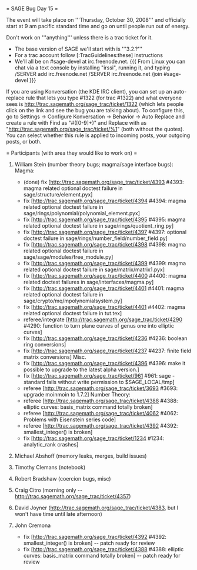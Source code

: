 = SAGE Bug Day 15 =

The event will take place on '''Thursday, October 30, 2008''' and officially start at 9 am pacific standard time and go on until people run out of energy.

Don't work on '''anything''' unless there is a trac ticket for it.

 * The base version of SAGE we'll start with is '''3.2.?'''
 * For a trac account follow [:TracGuidelines:these] instructions
 * We'll all be on #sage-devel at irc.freenode.net.
{{{
From Linux you can chat via a text console by installing "irssi", running it, and typing
  /SERVER add irc.freenode.net
  /SERVER irc.freenode.net
  /join #sage-devel
}}}

If you are using Konversation (the KDE IRC client), you can set up an auto-replace rule that lets you type #1322 (for trac #1322) and what everyone sees is http://trac.sagemath.org/sage_trac/ticket/1322 (which lets people click on the link and see the bug you are talking about).  To configure this, go to Settings -> Configure Konversation -> Behavior -> Auto Replace and create a rule with Find as "#([0-9]+)" and Replace with as "http://trac.sagemath.org/sage_trac/ticket/%1" (both without the quotes).  You can select whether this rule is applied to incoming posts, your outgoing posts, or both.

= Participants (with area they would like to work on) =

 1. William Stein (number theory bugs; magma/sage interface bugs):
    Magma:
      * (done) fix [http://trac.sagemath.org/sage_trac/ticket/4393 #4393: magma related optional doctest failure in sage/structure/element.pyx]
      * fix [http://trac.sagemath.org/sage_trac/ticket/4394 #4394: magma related optional doctest failure in sage/rings/polynomial/polynomial_element.pyx]
      * fix [http://trac.sagemath.org/sage_trac/ticket/4395 #4395: magma related optional doctest failure in sage/rings/quotient_ring.py] 
      * fix [http://trac.sagemath.org/sage_trac/ticket/4397 #4397: optional doctest failure in sage/rings/number_field/number_field.py]
      * fix [http://trac.sagemath.org/sage_trac/ticket/4398 #4398: magma related optional doctest failure in sage/sage/modules/free_module.py]
      * fix [http://trac.sagemath.org/sage_trac/ticket/4399 #4399: magma related optional doctest failure in sage/matrix/matrix1.pyx]
      * fix [http://trac.sagemath.org/sage_trac/ticket/4400 #4400: magma related doctest failures in sage/interfaces/magma.py]
      * fix [http://trac.sagemath.org/sage_trac/ticket/4401 #4401: magma related optional doctest failure in sage/crypto/mq/mpolynomialsystem.py]
      * fix [http://trac.sagemath.org/sage_trac/ticket/4401 #4402: magma related optional doctest failure in tut.tex]
      * referee/integrate [http://trac.sagemath.org/sage_trac/ticket/4290 #4290: function to turn plane curves of genus one into elliptic curves]
      * fix [http://trac.sagemath.org/sage_trac/ticket/4236 #4236: boolean ring conversions]
      * fix [http://trac.sagemath.org/sage_trac/ticket/4237 #4237: finite field matrix conversions]
    Misc.
      * fix [http://trac.sagemath.org/sage_trac/ticket/4396 #4396: make it possible to upgrade to the latest alpha version.]
      * fix [http://trac.sagemath.org/sage_trac/ticket/961 #961: sage -standard fails without write permission to $SAGE_LOCAL/tmp]
      * referee [http://trac.sagemath.org/sage_trac/ticket/3693 #3693: upgrade moinmoin to 1.7.2]
    Number Theory:
      * referee [http://trac.sagemath.org/sage_trac/ticket/4388 #4388: elliptic curves: basis_matrix command totally broken]
      * referee [http://trac.sagemath.org/sage_trac/ticket/4062 #4062: Problems with Eisenstein series code]
      * referee [http://trac.sagemath.org/sage_trac/ticket/4392 #4392: smallest_integer() is broken]
      * fix [http://trac.sagemath.org/sage_trac/ticket/1234 #1234: analytic_rank crashes]

 1. Michael Abshoff (memory leaks, merges, build issues)
 1. Timothy Clemans (notebook)
 1. Robert Bradshaw (coercion bugs, misc)
 1. Craig Citro (morning only -- http://trac.sagemath.org/sage_trac/ticket/4357)
 1. David Joyner (http://trac.sagemath.org/sage_trac/ticket/4383, but I won't have time until late afternoon)
 1. John Cremona 
    * fix [http://trac.sagemath.org/sage_trac/ticket/4392 #4392: smallest_integer() is broken] -- patch ready for review
    * fix [http://trac.sagemath.org/sage_trac/ticket/4388 #4388: elliptic curves: basis_matrix command totally broken] -- patch ready for review
